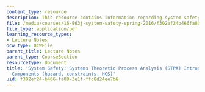 ```yaml
---
content_type: resource
description: This resource contains information regarding system safety.
file: /media/courses/16-863j-system-safety-spring-2016/f302ef24b466fa803e1fffc8d24ee7b6_MIT16_863JS16_LecNotes5.pdf
file_type: application/pdf
learning_resource_types:
- Lecture Notes
ocw_type: OCWFile
parent_title: Lecture Notes
parent_type: CourseSection
resourcetype: Document
title: 'System Safety: Systems Theoretic Process Analysis (STPA) Introduction, Basic
  Components (hazard, constraints, HCS)'
uid: f302ef24-b466-fa80-3e1f-ffc8d24ee7b6
---
```

